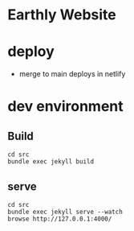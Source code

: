 # Earthly Website

# deploy
 * merge to main deploys in netlify

 # dev environment
 ## Build
 ```
 cd src
 bundle exec jekyll build
 ```

 ## serve
 ```
 cd src
 bundle exec jekyll serve --watch
 browse http://127.0.0.1:4000/
 ```
 
